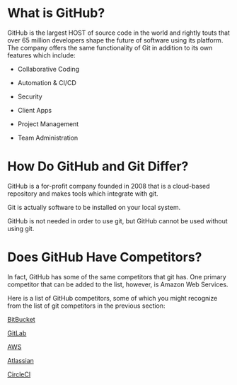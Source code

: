# What is GitHub?

GitHub is the largest HOST of source code in the world and rightly touts that over 65 million developers shape the future of software using its platform. The company offers the same functionality of Git in addition to its own features which include:

- Collaborative Coding

- Automation & CI/CD

- Security

- Client Apps

- Project Management

- Team Administration

# How Do GitHub and Git Differ?

GitHub is a for-profit company founded in 2008 that is a cloud-based repository and makes tools which integrate with git. 

Git is actually software to be installed on your local system. 

GitHub is not needed in order to use git, but GitHub cannot be used without using git.

# Does GitHub Have Competitors?

In fact, GitHub has some of the same competitors that git has. One primary competitor that can be added to the list, however, is Amazon Web Services.

Here is a list of GitHub competitors, some of which you might recognize from the list of git competitors in the previous section:

[BitBucket](https://bitbucket.org/)

[GitLab](https://about.gitlab.com/)

[AWS](https://aws.amazon.com/)

[Atlassian](https://www.atlassian.com/)

[CircleCI](https://circleci.com/)






